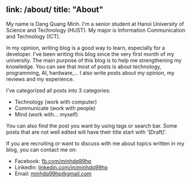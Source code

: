
link: /about/
title: "About"
---
My name is Dang Quang Minh. I'm a senior student at Hanoi University of Science and Technology (HUST). My major is Information Communication and Technology (ICT).

In my opinion, writing blog is a good way to learn, especially for a developer. I've been writing this blog since the very first month of my university. The main purpose of this blog is to help me strengthening my knowledge. You can see that most of posts is about technology, programming, AI, hardware,... I also write posts about my opinion, my reviews and my experience. 

I've categorized all posts into 3 categories:
- Technology (work with computer)
- Communicate (work with people) 
- Mind (work with... myself)


You can also find the post you want by using tags or search bar. Some posts that are not well edited will have their title start with '[Draft]'. 

If you are recruiting or want to discuss with me about topics written in my blog, you can contact me on:
- Facebook: [fb.com/minhdq99hp](fb.com/minhdq99hp)
- LinkedIn: [linkedin.com/in/minhdq99hp](linkedin.com/in/minhdq99hp)
- Email: [minhdq99hp@gmail.com](minhdq99hp@gmail.com)


